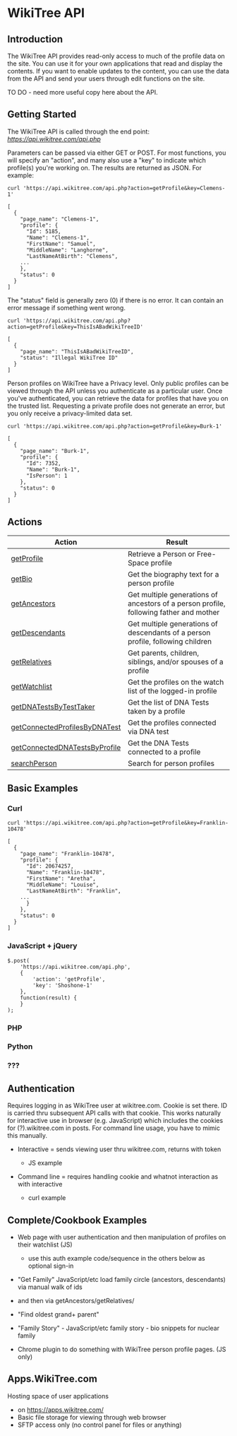 # WikiTree API

## Introduction

The WikiTree API provides read-only access to much of the profile data on the site. You can use it for your own applications that read and display the contents. If you want to enable updates to the content, you can use the data from the API and send your users through edit functions on the site.

TO DO - need more useful copy here about the API.


## Getting Started


The WikiTree API is called through the end point: *https://api.wikitree.com/api.php*

Parameters can be passed via either GET or POST. For most functions, you will specify an "action", and many also use a "key" to indicate which profile(s) you're working on. The results are returned as JSON. For example:

```
curl 'https://api.wikitree.com/api.php?action=getProfile&key=Clemens-1'

[
  {
    "page_name": "Clemens-1",
    "profile": {
      "Id": 5185,
      "Name": "Clemens-1",
      "FirstName": "Samuel",
      "MiddleName": "Langhorne",
      "LastNameAtBirth": "Clemens",
	...
    },
    "status": 0
  }
]
```

The "status" field is generally zero (0) if there is no error. It can contain an error message if something went wrong.

```
curl 'https://api.wikitree.com/api.php?action=getProfile&key=ThisIsABadWikiTreeID'

[
  {
    "page_name": "ThisIsABadWikiTreeID",
    "status": "Illegal WikiTree ID"
  }
]
```

Person profiles on WikiTree have a Privacy level. Only public profiles can be viewed through the API unless you authenticate as a particular user. Once you've authenticated, you can retrieve the data for profiles that have you on the trusted list. Requesting a private profile does not generate an error, but you only receive a privacy-limited data set.

```
curl 'https://api.wikitree.com/api.php?action=getProfile&key=Burk-1'

[
  {
    "page_name": "Burk-1",
    "profile": {
      "Id": 7352,
      "Name": "Burk-1",
      "IsPerson": 1
    },
    "status": 0
  }
]
```

## Actions

|Action|Result|
|------|------|
|[getProfile](getProfile.md)|Retrieve a Person or Free-Space profile|
|[getBio](getBio.md)|Get the biography text for a person profile|
|[getAncestors](getAncestors.md)|Get multiple generations of ancestors of a person profile, following father and mother|
|[getDescendants](getDescendants.md)|Get multiple generations of descendants of a person profile, following children|
|[getRelatives](getRelatives.md)|Get parents, children, siblings, and/or spouses of a profile|
|[getWatchlist](getWatchlist.md)|Get the profiles on the watch list of the logged-in profile|
|[getDNATestsByTestTaker](getDNATestsByTestTaker.md)|Get the list of DNA Tests taken by a profile|
|[getConnectedProfilesByDNATest](getConnectedProfilesByDNATest.md)|Get the profiles connected via DNA test|
|[getConnectedDNATestsByProfile](getConnectedDNATestsByProfile.md)|Get the DNA Tests connected to a profile|
|[searchPerson](searchPerson.md)|Search for person profiles|


## Basic Examples

### Curl

```
curl 'https://api.wikitree.com/api.php?action=getProfile&key=Franklin-10478'

[
  {
    "page_name": "Franklin-10478",
    "profile": {
      "Id": 20674257,
      "Name": "Franklin-10478",
      "FirstName": "Aretha",
      "MiddleName": "Louise",
      "LastNameAtBirth": "Franklin",
	...
      }
    },
    "status": 0
  }
]
```

### JavaScript + jQuery

```
$.post(
	'https://api.wikitree.com/api.php',
	{
		'action': 'getProfile',
		'key': 'Shoshone-1'
	},
	function(result) {
	}
);
```

### PHP
### Python
### ???




## Authentication

Requires logging in as WikiTree user at wikitree.com. Cookie is set there. ID is carried thru subsequent
API calls with that cookie. This works naturally for interactive use in browser (e.g. JavaScript) which 
includes the cookies for (?).wikitree.com in posts. For command line usage, you have to mimic this manually.

- Interactive = sends viewing user thru wikitree.com, returns with token
	- JS example

- Command line = requires handling cookie and whatnot interaction as with interactive
	- curl example


## Complete/Cookbook Examples

- Web page with user authentication and then manipulation of profiles on their watchlist (JS)

	- use this auth example code/sequence in the others below as optional sign-in


- "Get Family" JavaScript/etc load family circle (ancestors, descendants) via manual walk of ids
- 	and then via getAncestors/getRelatives/

- "Find oldest grand+ parent"

- "Family Story" - JavaScript/etc family story - bio snippets for nuclear family


- Chrome plugin to do something with WikiTree person profile pages. (JS only)


## Apps.WikiTree.com

Hosting space of user applications

- on https://apps.wikitree.com/
- Basic file storage for viewing through web browser
- SFTP access only (no control panel for files or anything)


